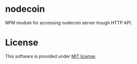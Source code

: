 # nodecoin

NPM module for accessing nodecoin server trough HTTP API.

# License

This software is provided under [MIT license](https://raw.github.com/c-geek/merkle/master/LICENSE).
